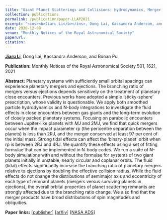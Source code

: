 ```yaml
---
title: "Giant Planet Scatterings and Collisions: Hydrodynamics, Merger-Ejection Branching Ratio, and Properties of the Remnants"
collection: publications
permalink: /publication/paper-LLAP2021
excerpt: "<ins><b>Jiaru Li</b></ins>, Dong Lai, Kassandra Anderson, and Bonan Pu, <i>MNRAS</i> 501, 1621, 2021"
date: 2020-12-08
venue: "Monthly Notices of the Royal Astronomical Society"
paperurl: 
citation:
---
```


<ins><b>Jiaru Li</b></ins>, Dong Lai, Kassandra Anderson, and Bonan Pu

<b>Publication:</b>  Monthly Notices of the Royal Astronomical Society 501, 1621, 2021

<b>Abstract:</b> Planetary systems with sufficiently small orbital spacings can experience planetary mergers and ejections. The branching ratio of mergers versus ejections depends sensitively on the treatment of planetary close encounters. Previous works have adopted a simple ‘sticky-sphere’ prescription, whose validity is questionable. We apply both smoothed particle hydrodynamics and N-body integrations to investigate the fluid effects in close encounters between gas giants and the long-term evolution of closely packed planetary systems. Focusing on parabolic encounters between Jupiter-like planets with $MJ$ and 2MJ, we find that quick mergers occur when the impact parameter rp (the pericentre separation between the planets) is less than 2RJ, and the merger conserved at least 97 per cent of the initial mass. Strong tidal effects can affect the ‘binary-planet’ orbit when rp is between 2RJ and 4RJ. We quantify these effects using a set of fitting formulae that can be implemented in N-body codes. We run a suite of N-body simulations with and without the formulae for systems of two giant planets initially in unstable, nearly circular and coplanar orbits. The fluid (tidal) effects significantly increase the branching ratio of planetary mergers relative to ejections by doubling the effective collision radius. While the fluid effects do not change the distributions of semimajor axis and eccentricity of each type of remnant planets (mergers versus surviving planets in ejections), the overall orbital properties of planet scattering remnants are strongly affected due to the branching ratio change. We also find that the merger products have broad distributions of spin magnitudes and obliquities.

<b>Paper links:</b>  [[publisher]](https://iopscience.iop.org/article/10.3847/2041-8213/aba2c4)  [[arXiv]](https://arxiv.org/abs/2005.07718)  [[NASA ADS]](https://ui.adsabs.harvard.edu/abs/2020ApJ...898L..20L/abstract)
